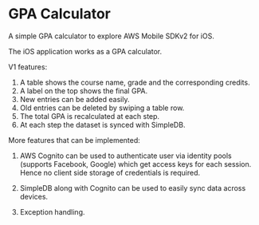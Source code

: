 # GPA Calculator 

A simple GPA calculator to explore AWS Mobile SDKv2 for iOS. 

The iOS application works as a GPA calculator. 

V1 features:

1. A table shows the course name, grade and the corresponding credits.
2. A label on the top shows the final GPA. 
3. New entries can be added easily. 
4. Old entries can be deleted by swiping a table row.
5. The total GPA is recalculated at each step. 
6. At each step the dataset is synced with SimpleDB. 

More features that can be implemented:

1. AWS Cognito can be used to authenticate user via identity pools (supports Facebook, Google) which get access keys for each session. Hence no client side storage of credentials is required. 

2. SimpleDB along with Cognito can be used to easily sync data across devices. 

3. Exception handling. 

